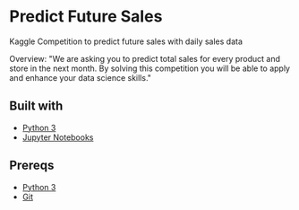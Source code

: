 # Predict Future Sales

Kaggle Competition to predict future sales with daily sales data 

Overview: "We are asking you to predict total sales for every product and store in the next month. By solving this competition you will be able to apply and enhance your data science skills."

## Built with

* [Python 3](https://python.org/)
* [Jupyter Notebooks]()

## Prereqs

* [Python 3](https://python.org/)
* [Git]()

